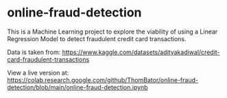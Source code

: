 # online-fraud-detection

This is a Machine Learning project to explore the viability of using a Linear Regression Model to detect fraudulent credit card transactions. 

Data is taken from: https://www.kaggle.com/datasets/adityakadiwal/credit-card-fraudulent-transactions

View a live version at: https://colab.research.google.com/github/ThomBator/online-fraud-detection/blob/main/online-fraud-detection.ipynb
